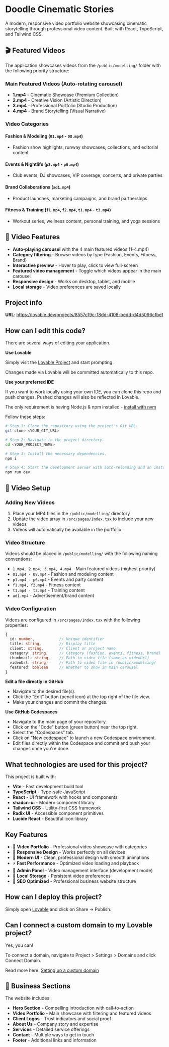 # Doodle Cinematic Stories

A modern, responsive video portfolio website showcasing cinematic storytelling through professional video content. Built with React, TypeScript, and Tailwind CSS.

## 🎬 Featured Videos

The application showcases videos from the `/public/modelling/` folder with the following priority structure:

### Main Featured Videos (Auto-rotating carousel)
- **1.mp4** - Cinematic Showcase (Premium Collection)
- **2.mp4** - Creative Vision (Artistic Direction) 
- **3.mp4** - Professional Portfolio (Studio Production)
- **4.mp4** - Brand Storytelling (Visual Narrative)

### Video Categories

#### Fashion & Modeling (`01.mp4` - `08.mp4`)
- Fashion show highlights, runway showcases, collections, and editorial content

#### Events & Nightlife (`p2.mp4` - `p6.mp4`)
- Club events, DJ showcases, VIP coverage, concerts, and private parties

#### Brand Collaborations (`ad1.mp4`)
- Product launches, marketing campaigns, and brand partnerships

#### Fitness & Training (`f1.mp4`, `f2.mp4`, `t1.mp4` - `t3.mp4`)
- Workout series, wellness content, personal training, and yoga sessions

## 🚀 Video Features

- **Auto-playing carousel** with the 4 main featured videos (1-4.mp4)
- **Category filtering** - Browse videos by type (Fashion, Events, Fitness, Brand)
- **Interactive preview** - Hover to play, click to view full-screen
- **Featured video management** - Toggle which videos appear in the main carousel
- **Responsive design** - Works on desktop, tablet, and mobile
- **Local storage** - Video preferences are saved locally

## Project info

**URL**: https://lovable.dev/projects/8557c19c-18dd-4108-bedd-d4d5096cfbe1

## How can I edit this code?

There are several ways of editing your application.

**Use Lovable**

Simply visit the [Lovable Project](https://lovable.dev/projects/8557c19c-18dd-4108-bedd-d4d5096cfbe1) and start prompting.

Changes made via Lovable will be committed automatically to this repo.

**Use your preferred IDE**

If you want to work locally using your own IDE, you can clone this repo and push changes. Pushed changes will also be reflected in Lovable.

The only requirement is having Node.js & npm installed - [install with nvm](https://github.com/nvm-sh/nvm#installing-and-updating)

Follow these steps:

```sh
# Step 1: Clone the repository using the project's Git URL.
git clone <YOUR_GIT_URL>

# Step 2: Navigate to the project directory.
cd <YOUR_PROJECT_NAME>

# Step 3: Install the necessary dependencies.
npm i

# Step 4: Start the development server with auto-reloading and an instant preview.
npm run dev
```

## 📁 Video Setup

### Adding New Videos

1. Place your MP4 files in the `/public/modelling/` directory
2. Update the video array in `/src/pages/Index.tsx` to include your new videos
3. Videos will automatically be available in the portfolio

### Video Structure

Videos should be placed in `/public/modelling/` with the following naming conventions:

- `1.mp4, 2.mp4, 3.mp4, 4.mp4` - Main featured videos (highest priority)
- `01.mp4 - 08.mp4` - Fashion and modeling content  
- `p1.mp4 - p6.mp4` - Events and party content
- `f1.mp4, f2.mp4` - Fitness content
- `t1.mp4 - t3.mp4` - Training content
- `ad1.mp4` - Advertisement/brand content

### Video Configuration

Videos are configured in `/src/pages/Index.tsx` with the following properties:

```typescript
{
  id: number,           // Unique identifier
  title: string,        // Display title
  client: string,       // Client or project name
  category: string,     // Category (fashion, events, fitness, brand)
  thumbnail: string,    // Path to video file (same as videoUrl)
  videoUrl: string,     // Path to video file in /public/modelling/
  featured: boolean     // Whether to show in main carousel
}
```

**Edit a file directly in GitHub**

- Navigate to the desired file(s).
- Click the "Edit" button (pencil icon) at the top right of the file view.
- Make your changes and commit the changes.

**Use GitHub Codespaces**

- Navigate to the main page of your repository.
- Click on the "Code" button (green button) near the top right.
- Select the "Codespaces" tab.
- Click on "New codespace" to launch a new Codespace environment.
- Edit files directly within the Codespace and commit and push your changes once you're done.

## What technologies are used for this project?

This project is built with:

- **Vite** - Fast development build tool
- **TypeScript** - Type-safe JavaScript
- **React** - UI framework with hooks and components
- **shadcn-ui** - Modern component library
- **Tailwind CSS** - Utility-first CSS framework
- **Radix UI** - Accessible component primitives
- **Lucide React** - Beautiful icon library

## Key Features

- 🎥 **Video Portfolio** - Professional video showcase with categories
- 📱 **Responsive Design** - Works perfectly on all devices
- 🎨 **Modern UI** - Clean, professional design with smooth animations
- ⚡ **Fast Performance** - Optimized video loading and playback
- 🔧 **Admin Panel** - Video management interface (development mode)
- 💾 **Local Storage** - Persistent video preferences
- 🎯 **SEO Optimized** - Professional business website structure

## How can I deploy this project?

Simply open [Lovable](https://lovable.dev/projects/8557c19c-18dd-4108-bedd-d4d5096cfbe1) and click on Share → Publish.

## Can I connect a custom domain to my Lovable project?

Yes, you can!

To connect a domain, navigate to Project > Settings > Domains and click Connect Domain.

Read more here: [Setting up a custom domain](https://docs.lovable.dev/tips-tricks/custom-domain#step-by-step-guide)

## 🎯 Business Sections

The website includes:

- **Hero Section** - Compelling introduction with call-to-action
- **Video Portfolio** - Main showcase with filtering and featured videos
- **Client Logos** - Trust indicators and social proof
- **About Us** - Company story and expertise
- **Services** - Detailed service offerings
- **Contact** - Multiple ways to get in touch
- **Footer** - Additional links and information

